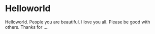 # Helloworld
Helloworld. 
People you are beautiful. I love you all. 
Please be good with others. 
Thanks for ....
